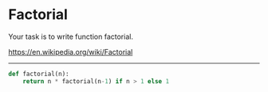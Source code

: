 # Factorial

Your task is to write function factorial.

https://en.wikipedia.org/wiki/Factorial

---

```py
def factorial(n):
    return n * factorial(n-1) if n > 1 else 1
```
